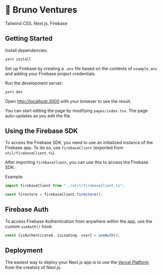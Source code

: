# 🐻 Bruno Ventures

Tailwind CSS, Next.js, Firebase

## Getting Started

Install dependencies:

```bash
yarn install
```

Set up Firebase by creating a `.env` file based on the contents of `example.env` and adding your Firebase project
credentials.

Run the development server:

```bash
yarn dev
```

Open [http://localhost:3000](http://localhost:3000) with your browser to see the result.

You can start editing the page by modifying `pages/index.tsx`. The page auto-updates as you edit the file.

## Using the Firebase SDK

To access the Firebase SDK, you need to use an initialized instance of the Firebase app. To do so, use `firebaseClient` (exported from `util/firebaseClient.ts`).

After importing `firebaseClient`, you can use this to access the Firebase SDK.

Example:
```javascript
import firebaseClient from "../util/firebaseClient.ts";

const firestore = firebaseClient.firestore();
```

## Firebase Auth

To access Firebase Authentication from anywhere within the app, use the custom `useAuth()` hook. 

```javascript
const {isAuthenticated, isLoading, user} = useAuth();
```

## Deployment

The easiest way to deploy your Next.js app is to use
the [Vercel Platform](https://vercel.com/new?utm_medium=default-template&filter=next.js&utm_source=create-next-app&utm_campaign=create-next-app-readme)
from the creators of Next.js.
